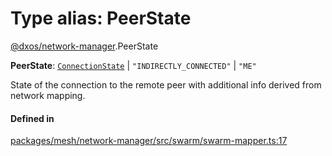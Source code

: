 # Type alias: PeerState

[@dxos/network-manager](../modules/dxos_network_manager.md).PeerState

 **PeerState**: [`ConnectionState`](../enums/dxos_network_manager.ConnectionState.md) \| ``"INDIRECTLY_CONNECTED"`` \| ``"ME"``

State of the connection to the remote peer with additional info derived from network mapping.

#### Defined in

[packages/mesh/network-manager/src/swarm/swarm-mapper.ts:17](https://github.com/dxos/dxos/blob/main/packages/mesh/network-manager/src/swarm/swarm-mapper.ts#L17)
